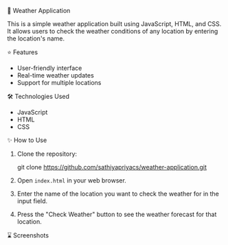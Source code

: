 🌌 Weather Application

This is a simple weather application built using JavaScript, HTML, and CSS. It allows users to check the weather conditions of any location by entering the location's name.

⭐ Features

- User-friendly interface
- Real-time weather updates
- Support for multiple locations

🛠️ Technologies Used

- JavaScript
- HTML
- CSS

 ✨ How to Use

1. Clone the repository:
   
   git clone https://github.com/sathiyapriyacs/weather-application.git
   
2. Open `index.html` in your web browser.

3. Enter the name of the location you want to check the weather for in the input field.

4. Press the "Check Weather" button to see the weather forecast for that location.

⌛️ Screenshots






